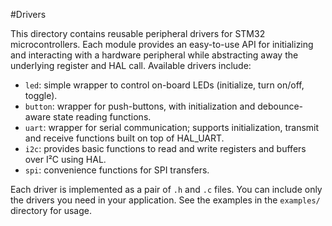 #Drivers

This directory contains reusable peripheral drivers for STM32 microcontrollers. Each module provides an easy-to-use API for initializing and interacting with a hardware peripheral while abstracting away the underlying register and HAL call. 
Available drivers include:

- `led`: simple wrapper to control on-board LEDs (initialize, turn on/off, toggle).
- `button`: wrapper for push-buttons, with initialization and debounce-aware state reading functions.
- `uart`: wrapper for serial communication; supports initialization, transmit and receive functions built on top of HAL_UART.
- `i2c`: provides basic functions to read and write registers and buffers over I²C using HAL.
- `spi`: convenience functions for SPI transfers.

Each driver is implemented as a pair of `.h` and `.c` files. You can include only the drivers you need in your application. See the examples in the `examples/` directory for usage.
